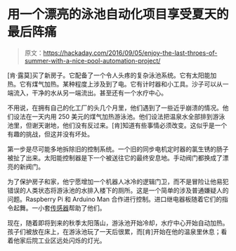 # 用一个漂亮的泳池自动化项目享受夏天的最后阵痛

> 原文：<https://hackaday.com/2016/09/05/enjoy-the-last-throes-of-summer-with-a-nice-pool-automation-project/>

[肯·露莫]买了新房子。它配备了一个令人头疼的复杂泳池系统。它有太阳能加热。它有煤气加热。某种程度上涉及到了电。它有计时器和小工具。沙子可以从一端流入，干净的水从另一端流出。甚至还有一个水疗中心。

不用说，在拥有自己的化工厂的头几个月里，他们遇到了一些近乎崩溃的情况。他们设法在一天内用 250 美元的煤气加热游泳池。他们设法把温泉水全部排到游泳池里，但谢天谢地，他们没有反过来。[肯]知道有些事情必须改变。这似乎是一个有趣的挑战，但这并没有坏处。

第一步是尽可能多地拆除旧的控制系统。一个旧的同步电机定时器的氯生锈的肠子被扯了出来。太阳能控制器是下一个被送往它的最终安息地。手动阀门都换成了漂亮的新阀门。

为了保护房子和家，他宁愿增加一个机器人冰冷的逻辑门卫，而不是冒险让他易犯错误的人类状态将游泳池的水排入楼下的厕所。这是一个简单的涉及普通嫌疑人的问题。Raspberry Pi 和 Arduino Man 合作进行控制。进口继电器板随着它们的指令起舞。一小套[传感器](http://hackaday.com/2016/08/07/jump-in-when-the-water-is-just-right-with-a-wireless-swimming-pool-thermometer/)帮助了他们。

现在，随着即将到来的秋季太阳落山，游泳池开始冷却，水疗中心开始自动加热。孩子们被放在床上，在游泳池玩了一天后很累，而[肯]开始在他的温泉里休息；看着他家后院工业区远处闪烁的灯光。